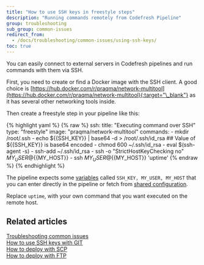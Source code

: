 ```yaml
---
title: "How to use SSH keys in freestyle steps"
description: "Running commands remotely from Codefresh Pipeline"
group: troubleshooting
sub_group: common-issues
redirect_from:
  - /docs/troubleshooting/common-issues/using-ssh-keys/
toc: true
---
```


You can easily connect to external servers in Codefresh pipelines and run commands with them via SSH.

First, you need to create or find a Docker image with the SSH client. A good choice is [https://hub.docker.com/r/praqma/network-multitool](https://hub.docker.com/r/praqma/network-multitool){:target="\_blank"} as it has several other networking tools inside.

Then create a freestyle step in your pipeline like this:


{% highlight yaml %}
{% raw %}
 ssh:
   title: "Executing command over SSH"
   type: "freestyle"
   image: "praqma/network-multitool"
   commands:
     - mkdir /root/.ssh
     - echo ${{SSH_KEY}} | base64 -d > /root/.ssh/id_rsa ## Value of ${{SSH_KEY}} is base64 encoded
     - chmod 600 ~/.ssh/id_rsa
     - eval $(ssh-agent -s)
     - ssh-add ~/.ssh/id_rsa
     - ssh -o "StrictHostKeyChecking no"  ${{MY_USER}}@${{MY_HOST}}
     - ssh ${{MY_USER}}@${{MY_HOST}} 'uptime'
{% endraw %}
{% endhighlight %}


The pipeline expects some [variables]({{site.baseurl}}/docs/pipelines/variables/) called `SSH_KEY, MY_USER, MY_HOST` that you can enter directly in the pipeline or fetch from [shared configuration]({{site.baseurl}}/docs/pipeline/configuration/shared-configuration/).  

Replace `uptime`, with your own command that you want executed on the remote host.

## Related articles
[Troubleshooting common issues]({{site.baseurl}}/docs/troubleshooting/common-issues)  
[How to use SSH keys with GIT]({{site.baseurl}}/docs/integrations/git-providers/#ssh-keys)  
[How to deploy with SCP]({{site.baseurl}}/docs/example-catalog/cd-examples/deploy-to-tomcat-via-scp/)  
[How to deploy with FTP]({{site.baseurl}}/docs/example-catalog/cd-examples/transferring-php-ftp/)  






